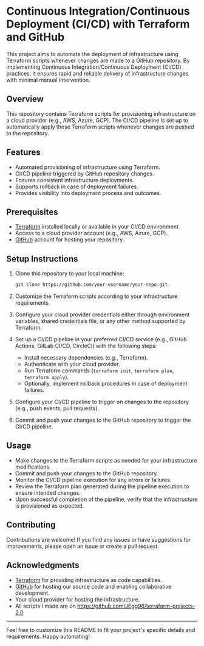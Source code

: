 # Continuous Integration/Continuous Deployment (CI/CD) with Terraform and GitHub

This project aims to automate the deployment of infrastructure using Terraform scripts whenever changes are made to a GitHub repository. By implementing Continuous Integration/Continuous Deployment (CI/CD) practices, it ensures rapid and reliable delivery of infrastructure changes with minimal manual intervention.

## Overview

This repository contains Terraform scripts for provisioning infrastructure on a cloud provider (e.g., AWS, Azure, GCP). The CI/CD pipeline is set up to automatically apply these Terraform scripts whenever changes are pushed to the repository.

## Features

- Automated provisioning of infrastructure using Terraform.
- CI/CD pipeline triggered by GitHub repository changes.
- Ensures consistent infrastructure deployments.
- Supports rollback in case of deployment failures.
- Provides visibility into deployment process and outcomes.

## Prerequisites

- [Terraform](https://www.terraform.io/) installed locally or available in your CI/CD environment.
- Access to a cloud provider account (e.g., AWS, Azure, GCP).
- [GitHub](https://github.com/) account for hosting your repository.

## Setup Instructions

1. Clone this repository to your local machine:

    ```bash
    git clone https://github.com/your-username/your-repo.git
    ```

2. Customize the Terraform scripts according to your infrastructure requirements.

3. Configure your cloud provider credentials either through environment variables, shared credentials file, or any other method supported by Terraform.

4. Set up a CI/CD pipeline in your preferred CI/CD service (e.g., GitHub Actions, GitLab CI/CD, CircleCI) with the following steps:
   
   - Install necessary dependencies (e.g., Terraform).
   - Authenticate with your cloud provider.
   - Run Terraform commands (`terraform init`, `terraform plan`, `terraform apply`).
   - Optionally, implement rollback procedures in case of deployment failures.

5. Configure your CI/CD pipeline to trigger on changes to the repository (e.g., push events, pull requests).

6. Commit and push your changes to the GitHub repository to trigger the CI/CD pipeline.

## Usage

- Make changes to the Terraform scripts as needed for your infrastructure modifications.
- Commit and push your changes to the GitHub repository.
- Monitor the CI/CD pipeline execution for any errors or failures.
- Review the Terraform plan generated during the pipeline execution to ensure intended changes.
- Upon successful completion of the pipeline, verify that the infrastructure is provisioned as expected.

## Contributing

Contributions are welcome! If you find any issues or have suggestions for improvements, please open an issue or create a pull request.


## Acknowledgments

- [Terraform](https://www.terraform.io/) for providing infrastructure as code capabilities.
- [GitHub](https://github.com/azeezsalu) for hosting our source code and enabling collaborative development.
- Your cloud provider for hosting the infrastructure.
- All scripts I made are on https://github.com/JEgg96/terraform-projects-2.0

--- 

Feel free to customize this README to fit your project's specific details and requirements. Happy automating!
